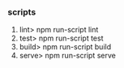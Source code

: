 ### scripts
  1. lint> npm run-script lint
  2. test> npm run-script test
  3. build> npm run-script build
  4. serve> npm run-script serve

